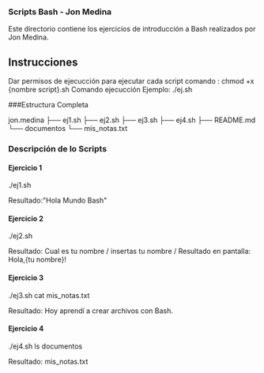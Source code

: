 ### Scripts Bash - Jon Medina

Este directorio contiene los ejercicios de introducción a Bash realizados por Jon Medina.

## Instrucciones

Dar permisos de ejecucción para ejecutar cada script
comando : chmod +x {nombre script}.sh
Comando ejecucción Ejemplo: ./ej.sh

###Estructura Completa

jon.medina
├── ej1.sh
├── ej2.sh
├── ej3.sh
├── ej4.sh
├── README.md
└── documentos
    └── mis_notas.txt


### Descripción de lo Scripts

#### Ejercicio 1

./ej1.sh 

Resultado:"Hola Mundo Bash"

#### Ejercicio 2

./ej2.sh

Resultado: Cual es tu nombre  / insertas tu nombre / Resultado en pantalla: Hola,{tu nombre}!
 
#### Ejercicio 3

./ej3.sh
cat mis_notas.txt

Resultado: Hoy aprendí a crear archivos con Bash.

#### Ejercicio 4 

./ej4.sh
ls documentos

Resultado: mis_notas.txt            



